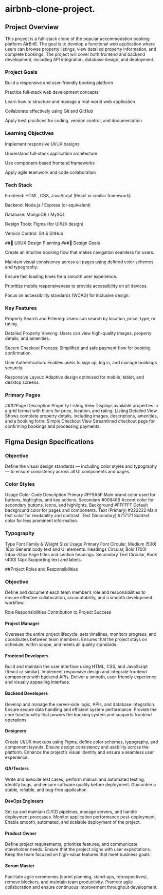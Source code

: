 # airbnb-clone-project.

## Project Overview

This project is a full-stack clone of the popular accommodation booking platform AirBnB. The goal is to develop a functional web application where users can browse property listings, view detailed property information, and complete bookings. The project will cover both frontend and backend development, including API integration, database design, and deployment.

### Project Goals

Build a responsive and user-friendly booking platform

Practice full-stack web development concepts

Learn how to structure and manage a real-world web application

Collaborate effectively using Git and GitHub

Apply best practices for coding, version control, and documentation

### Learning Objectives

Implement responsive UI/UX designs

Understand full-stack application architecture

Use component-based frontend frameworks

Apply agile teamwork and code collaboration

### Tech Stack

Frontend: HTML, CSS, JavaScript (React or similar framework)

Backend: Node.js / Express (or equivalent)

Database: MongoDB / MySQL

Design Tools: Figma (for UI/UX design)

Version Control: Git & GitHub


##🎨 UI/UX Design Planning
###🧭 Design Goals

Create an intuitive booking flow that makes navigation seamless for users.

Maintain visual consistency across all pages using defined color schemes and typography.

Ensure fast loading times for a smooth user experience.

Prioritize mobile responsiveness to provide accessibility on all devices.

Focus on accessibility standards (WCAG) for inclusive design.

### Key Features

Property Search and Filtering: Users can search by location, price, type, or rating.

Detailed Property Viewing: Users can view high-quality images, property details, and amenities.

Secure Checkout Process: Simplified and safe payment flow for booking confirmation.

User Authentication: Enables users to sign up, log in, and manage bookings securely.

Responsive Layout: Adaptive design optimized for mobile, tablet, and desktop screens.

### Primary Pages
####Page	Description
Property Listing View	Displays available properties in a grid format with filters for price, location, and rating.
Listing Detailed View	Shows complete property details, including images, descriptions, amenities, and a booking form.
Simple Checkout View	Streamlined checkout page for confirming bookings and processing payments.

## Figma Design Specifications
### Objective

Define the visual design standards — including color styles and typography — to ensure consistency across all UI components and pages.

### Color Styles
Usage	Color Code	Description
Primary	#FF5A5F	Main brand color used for buttons, highlights, and key actions.
Secondary	#008489	Accent color for secondary buttons, icons, and highlights.
Background	#FFFFFF	Default background color for pages and components.
Text (Primary)	#222222	Main text color for readability and contrast.
Text (Secondary)	#717171	Subtext color for less prominent information.
### Typography
Type	Font Family & Weight	Size	Usage
Primary Font	Circular, Medium (500)	16px	General body text and UI elements.
Headings	Circular, Bold (700)	24px–32px	Page titles and section headings.
Secondary Text	Circular, Book (400)	14px	Supporting text and labels.


##Project Roles and Responsibilities
### Objective

Define and document each team member’s role and responsibilities to ensure effective collaboration, accountability, and a smooth development workflow.

Role	Responsibilities	Contribution to Project Success
#### Project Manager	
 Oversees the entire project lifecycle, sets timelines, monitors progress, and coordinates between team members.	Ensures that the project stays on schedule, within scope, and meets all quality standards.
#### Frontend Developers	
 Build and maintain the user interface using HTML, CSS, and JavaScript (React or similar). Implement responsive design and integrate frontend components with backend APIs.	Deliver a smooth, user-friendly experience and visually appealing interface.
#### Backend Developers	
 Develop and manage the server-side logic, APIs, and database integration. Ensure secure data handling and efficient system performance.	Provide the core functionality that powers the booking system and supports frontend operations.
#### Designers	
 Create UI/UX mockups using Figma, define color schemes, typography, and component layouts. Ensure design consistency and usability across the platform.	Enhance the project’s visual identity and ensure a seamless user experience.
#### QA/Testers	
 Write and execute test cases, perform manual and automated testing, identify bugs, and ensure software quality before deployment.	Guarantee a stable, reliable, and bug-free application.
#### DevOps Engineers	
 Set up and maintain CI/CD pipelines, manage servers, and handle deployment processes. Monitor application performance post-deployment.	Enable smooth, automated, and scalable deployment of the project.
#### Product Owner	
 Define project requirements, prioritize features, and communicate stakeholder needs. Ensure that the project aligns with user expectations.	Keep the team focused on high-value features that meet business goals.
#### Scrum Master	
 Facilitate agile ceremonies (sprint planning, stand-ups, retrospectives), remove blockers, and maintain team productivity.	Promote agile collaboration and ensure continuous improvement throughout development.
